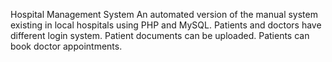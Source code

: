 Hospital Management System
An automated version of the manual system existing in local hospitals using PHP and MySQL. 
Patients and doctors have different login system.
Patient documents can be uploaded.
Patients can book doctor appointments.
